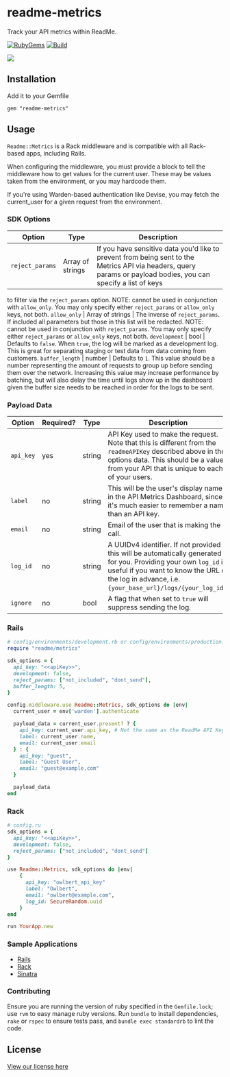 # readme-metrics

Track your API metrics within ReadMe.

[![RubyGems](https://img.shields.io/gem/v/readme-metrics)](https://rubygems.org/gems/readme-metrics)
[![Build](https://github.com/readmeio/metrics-sdks/workflows/ruby/badge.svg)](https://github.com/readmeio/metrics-sdks)

[![](https://d3vv6lp55qjaqc.cloudfront.net/items/1M3C3j0I0s0j3T362344/Untitled-2.png)](https://readme.io)

## Installation

Add it to your Gemfile

`gem "readme-metrics"`

## Usage

`Readme::Metrics` is a Rack middleware and is compatible with all Rack-based
apps, including Rails.

When configuring the middleware, you must provide a block to tell the
middleware how to get values for the current user. These may be values taken
from the environment, or you may hardcode them.

If you're using Warden-based authentication like Devise, you may fetch the
current_user for a given request from the environment.

### SDK Options

Option           | Type             | Description
-----------------|------------------|---------
`reject_params`         | Array of strings | If you have sensitive data you'd like to prevent from being sent to the Metrics API via headers, query params or payload bodies, you can specify a list of keys
to filter via the `reject_params` option. NOTE: cannot be used in conjunction with `allow_only`. You may only specify either `reject_params` or `allow_only` keys, not both.
`allow_only`        | Array of strings | The inverse of `reject_params`. If included all parameters but those in this list will be redacted. NOTE: cannot be used in conjunction with `reject_params`. You may only specify either `reject_params` or `allow_only` keys, not both.
`development`      | bool             | Defaults to `false`. When `true`, the log will be marked as a development log. This is great for separating staging or test data from data coming from customers.
`buffer_length`     | number           | Defaults to `1`. This value should be a number representing the amount of requests to group up before sending them over the network. Increasing this value may increase performance by batching, but will also delay the time until logs show up in the dashboard given the buffer size needs to be reached in order for the logs to be sent.

### Payload Data

Option              | Required? | Type             | Description
--------------------|-----------|------------------|----------
`api_key`           | yes       | string           | API Key used to make the request. Note that this is different from the `readmeAPIKey` described above in the options data. This should be a value from your API that is unique to each of your users.
`label`             | no        | string           | This will be the user's display name in the API Metrics Dashboard, since it's much easier to remember a name than an API key.
`email`             | no        | string           | Email of the user that is making the call.
`log_id`            | no        | string           | A UUIDv4 identifier. If not provided this will be automatically generated for you. Providing your own `log_id` is useful if you want to know the URL of the log in advance, i.e. `{your_base_url}/logs/{your_log_id}`.
`ignore`            | no        | bool           | A flag that when set to `true` will suppress sending the log.

### Rails

```ruby
# config/environments/development.rb or config/environments/production.rb
require "readme/metrics"

sdk_options = {
  api_key: "<<apiKey>>",
  development: false,
  reject_params: ["not_included", "dont_send"],
  buffer_length: 5,
}

config.middleware.use Readme::Metrics, sdk_options do |env|
  current_user = env['warden'].authenticate

  payload_data = current_user.present? ? {
    api_key: current_user.api_key, # Not the same as the ReadMe API Key
    label: current_user.name,
    email: current_user.email
  } : {
    api_key: "guest",
    label: "Guest User",
    email: "guest@example.com"
  }

  payload_data
end
```

### Rack

```ruby
# config.ru
sdk_options = {
  api_key: "<<apiKey>>",
  development: false,
  reject_params: ["not_included", "dont_send"]
}

use Readme::Metrics, sdk_options do |env|
    {
      api_key: "owlbert_api_key"
      label: "Owlbert",
      email: "owlbert@example.com",
      log_id: SecureRandom.uuid
    }
end

run YourApp.new
```

### Sample Applications

- [Rails](https://github.com/readmeio/metrics-sdk-rails-sample)
- [Rack](https://github.com/readmeio/metrics-sdk-racks-sample)
- [Sinatra](https://github.com/readmeio/metrics-sdk-sinatra-example)

### Contributing

Ensure you are running the version of ruby specified in the `Gemfile.lock`; use `rvm` to easy manage ruby versions. Run `bundle` to install dependencies, `rake` or `rspec` to ensure tests pass, and `bundle exec standardrb` to lint the code.

## License

[View our license here](https://github.com/readmeio/metrics-sdks/tree/main/packages/ruby/LICENSE)

